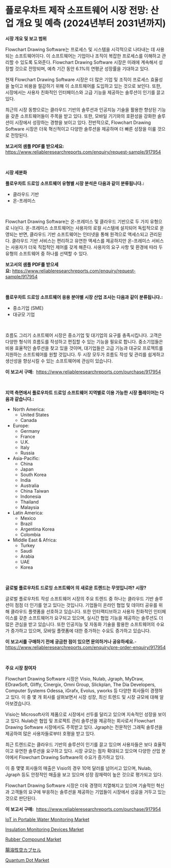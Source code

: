 <p><h1>플로우차트 제작 소프트웨어 시장 전망: 산업 개요 및 예측 (2024년부터 2031년까지)</h1></p><p><strong>시장 개요 및 보고 범위</strong></p>
<p><p>Flowchart Drawing Software는 프로세스 및 시스템을 시각적으로 나타내는 데 사용되는 소프트웨어이다. 이 소프트웨어는 기업이나 조직이 복잡한 프로세스를 이해하고 관리할 수 있도록 도와준다. Flowchart Drawing Software 시장은 미래에 계속해서 성장할 것으로 전망되며, 예측 기간 동안 6.1%의 연평균 성장률을 기대하고 있다. </p><p>현재 Flowchart Drawing Software 시장은 더 많은 기업 및 조직이 프로세스 효율성을 높이고 비용을 절감하기 위해 이 소프트웨어를 도입하고 있는 것으로 보인다. 또한, 시장에서는 사용자 친화적인 인터페이스와 고급 기능을 제공하는 솔루션이 인기를 끌고 있다. </p><p>최근의 시장 동향으로는 클라우드 기반의 솔루션과 인공지능 기술을 활용한 향상된 기능을 갖춘 소프트웨어들이 주목을 받고 있다. 또한, 모바일 기기와의 호환성을 강화한 솔루션이 시장에서 성장하는 경향을 보이고 있다. 전반적으로, Flowchart Drawing Software 시장은 더욱 혁신적이고 다양한 솔루션을 제공하며 더 빠른 성장을 이룰 것으로 전망된다.</p></p>
<p><strong>보고서의 샘플 PDF를 받으세요:</strong> <a href="https://www.reliableresearchreports.com/enquiry/request-sample/917954">https://www.reliableresearchreports.com/enquiry/request-sample/917954</a></p>
<p>&nbsp;</p>
<p><strong>시장 세분화</strong></p>
<p><strong>플로우차트 드로잉 소프트웨어 유형별 시장 분석은 다음과 같이 분류됩니다.:</strong></p>
<p><ul><li>클라우드 기반</li><li>온-프레미스</li></ul></p>
<p>&nbsp;</p>
<p><p>Flowchart Drawing Software는 온-프레미스 및 클라우드 기반으로 두 가지 유형으로 나뉜다. 온-프레미스 소프트웨어는 사용자의 로컬 시스템에 설치되어 독립적으로 운영되는 반면, 클라우드 기반 소프트웨어는 인터넷을 통해 원격으로 액세스되고 관리된다. 클라우드 기반 서비스는 편리하고 유연한 액세스를 제공하지만 온-프레미스 서비스는 사용자가 더욱 직접적인 제어를 갖게 해준다. 사용자의 요구 사항 및 환경에 따라 두 유형의 소프트웨어 중 하나를 선택할 수 있다.</p></p>
<p><strong>보고서의 샘플 PDF를 받으세요:</strong>&nbsp;<a href="https://www.reliableresearchreports.com/enquiry/request-sample/917954">https://www.reliableresearchreports.com/enquiry/request-sample/917954</a></p>
<p>&nbsp;</p>
<p><strong> 플로우차트 드로잉 소프트웨어 응용 분야별 시장 산업 조사는 다음과 같이 분류됩니다.:</strong></p>
<p><ul><li>중소기업 (SME)</li><li>대규모 기업</li></ul></p>
<p>&nbsp;</p>
<p><p>흐름도 그리기 소프트웨어 시장은 중소기업 및 대기업의 요구를 충족시킵니다. 고객은 다양한 형식의 흐름도를 작성하고 편집할 수 있는 기능을 필요로 합니다. 중소기업들은 비용 효율적인 솔루션을 찾고 있을 것이며, 대기업들은 고급 기능과 대규모 프로젝트를 지원하는 소프트웨어를 원할 것입니다. 두 시장 모두가 흐름도 작성 및 관리를 쉽게하고 생산성을 향상시킬 수 있는 소프트웨어에 관심이 있습니다.</p></p>
<p><strong>이 보고서 구매:</strong>&nbsp; <a href="https://www.reliableresearchreports.com/purchase/917954">https://www.reliableresearchreports.com/purchase/917954</a></p>
<p>&nbsp;</p>
<p><strong>지역 측면에서 플로우차트 드로잉 소프트웨어 지역별로 이용 가능한 시장 플레이어는 다음과 같습니다.:</strong></p>
<p><ul>
    <li>
        North America:
        <ul>
            <li>United States</li>
            <li>Canada</li>
        </ul>
    </li>
    <li>
        Europe:
        <ul>
            <li>Germany</li>
            <li>France</li>
            <li>U.K.</li>
            <li>Italy</li>
            <li>Russia</li>
        </ul>
    </li>
    <li>
        Asia-Pacific:
        <ul>
            <li>China</li>
            <li>Japan</li>
            <li>South Korea</li>
            <li>India</li>
            <li>Australia</li>
            <li>China Taiwan</li>
            <li>Indonesia</li>
            <li>Thailand</li>
            <li>Malaysia</li>
        </ul>
    </li>
    <li>
        Latin America:
        <ul>
            <li>Mexico</li>
            <li>Brazil</li>
            <li>Argentina Korea</li>
            <li>Colombia</li>
        </ul>
    </li>
    <li>
        Middle East & Africa:
        <ul>
            <li>Turkey</li>
            <li>Saudi</li>
            <li>Arabia</li>
            <li>UAE</li>
            <li>Korea</li>
        </ul>
    </li>
    </ul></p>
<p>&nbsp;</p>
<p><strong>글로벌 플로우차트 드로잉 소프트웨어 의 새로운 트렌드는 무엇입니까? 시장?</strong></p>
<p><p>글로벌 플로우차트 작성 소프트웨어 시장의 주요 트렌드 중 하나는 클라우드 기반 솔루션이 점점 더 인기를 얻고 있다는 것입니다. 기업들이 온라인 협업 및 데이터 공유를 위해 클라우드 플랫폼을 선호하고 있습니다. 또한 인터랙티브하고 사용자 친화적인 인터페이스를 갖춘 소프트웨어가 요구되고 있으며, 실시간 협업 기능을 제공하는 솔루션도 더 많은 관심을 받고 있습니다. 또한 인공지능 및 자동화 기술을 활용한 소프트웨어의 수요가 증가하고 있으며, 모바일 플랫폼에 대한 증가하는 수요도 증가하고 있습니다.</p></p>
<p><strong>이 보고서를 구매하기 전에 궁금한 점이 있으면 문의하거나 공유하세요.</strong>- <a href="https://www.reliableresearchreports.com/enquiry/pre-order-enquiry/917954">https://www.reliableresearchreports.com/enquiry/pre-order-enquiry/917954</a></p>
<p>&nbsp;</p>
<p><strong>주요 시장 참여자</strong></p>
<p><p>Flowchart Drawing Software 시장은 Visio, Nulab, Jgraph, MyDraw, EDrawSoft, Gliffy, Cinergix, Omni Group, Slickplan, The Dia Developers, Computer Systems Odessa, iGrafx, Evolus, yworks 등 다양한 회사들이 경쟁하고 있다. 이 중 몇 개 회사를 살펴보면서 시장 성장, 최신 트렌드 및 시장 규모에 대해 알아보겠습니다.</p><p>Visio는 Microsoft사의 제품으로 시장에서 선두를 달리고 있으며 지속적인 성장을 보이고 있다. Nulab은 협업 및 프로젝트 관리 솔루션을 제공하는 회사로서 Flowchart Drawing Software 시장에서도 주목받고 있다. Jgraph는 전문적인 그래픽 솔루션을 제공하여 많은 사용자들로부터 호평을 받고 있다. </p><p>최근 트렌드로는 클라우드 기반의 솔루션이 인기를 끌고 있으며 사용자들은 보다 효율적이고 유연한 솔루션을 요구하고 있다. 시장 규모는 점차 확대되고 있으며 다양한 산업 분야에서 Flowchart Drawing Software의 수요가 증가하고 있다.</p><p>이 중 몇몇 회사들의 매출은 Visio의 경우 10억 달러를 넘어서고 있으며, Nulab, Jgraph 등도 안정적인 매출을 보고 있으며 성장 잠재력이 높은 것으로 평가되고 있다.</p><p>Flowchart Drawing Software 시장은 더욱 경쟁이 치열해지고 있으며 기술적인 혁신과 고객들의 요구에 부응하는 솔루션을 제공하는 기업들이 시장에서 성공을 거두고 있는 것으로 판단된다.</p></p>
<p><strong>이 보고서 구매:</strong>&nbsp;&nbsp;<a href="https://www.reliableresearchreports.com/purchase/917954">https://www.reliableresearchreports.com/purchase/917954</a></p>
<p><p><a href="https://github.com/mahnoor2003/Market-Research-Report-List-3/blob/main/iot-in-portable-water-monitoring-market.md">IoT in Portable Water Monitoring Market</a></p><p><a href="https://summer-dogwood-3e9.notion.site/Insulation-Monitoring-Devices-Market-Share-Market-New-Trends-Analysis-Report-By-Type-By-Applicati-7af35cce92174524a088f1284534a186">Insulation Monitoring Devices Market</a></p><p><a href="https://view.publitas.com/reportprime-1/rubber-compound-market-research-report-provides-thorough-industry-overview-which-offers-an-in-depth-analysis-of-product-trends-and-new-market-divisions/">Rubber Compound Market</a></p><p><a href="https://medium.com/@juan.colorado_15/%E8%85%B8%E7%AE%A1%E7%A9%BA%E3%81%AE%E3%82%AB%E3%83%97%E3%82%BB%E3%83%AB%E5%B8%82%E5%A0%B4-%E5%B8%82%E5%A0%B4cagr-%E5%B8%82%E5%A0%B4%E5%8B%95%E5%90%91-%E6%88%90%E9%95%B7%E6%88%A6%E7%95%A5%E3%81%AB%E9%96%A2%E3%81%99%E3%82%8B%E6%B4%9E%E5%AF%9F-d0e0c3c0c7fe">腸溶性空カプセル</a></p><p><a href="https://view.publitas.com/reportprime-1/quantum-dot-market-size-market-trends-and-growth-outlook-forecasted-for-period-from-2024-to-2031/">Quantum Dot Market</a></p></p>
